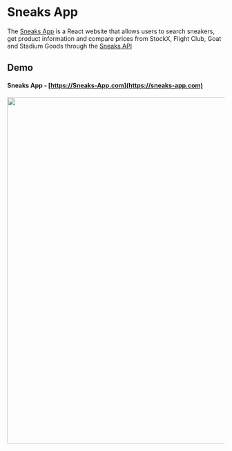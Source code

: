 # Sneaks App
The [Sneaks App](https://druv5319.github.io/sneaks-app/) is a React website that allows users to search sneakers, get product information and compare prices from StockX, Flight Club, Goat and Stadium Goods through the [Sneaks API](https://github.com/druv5319/Sneaks-API)
## Demo
#### Sneaks App - [https://Sneaks-App.com](https://sneaks-app.com)

<img src="https://github.com/druv5319/Sneaks-API/blob/master/Screenshots/demo.gif" width=800 align=left>


